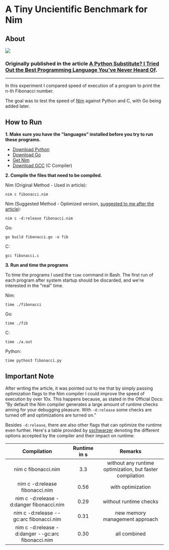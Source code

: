 # A Tiny Uncientific Benchmark for Nim

## About

![](https://cdn-images-1.medium.com/max/1600/1*7xy8DpkPquQip0pv_ZrZHg.png)

### Originally published in the article [A Python Substitute? I Tried Out the Best Programming Language You’ve Never Heard Of](https://medium.com/better-programming/a-python-substitute-i-tried-out-the-best-programming-language-youve-never-heard-of-9e29cd1893c0?source=friends_link&sk=61b12cfd6456f992013ba61e710efc72).

<hr>

In this experiment I compared speed of execution of a program to print the n-th Fibonacci number.

The goal was to test the speed of [Nim](https://nim-lang.org/) against Python and C, with Go being added later.

## How to Run

**1. Make sure you have the "languages" installed before you try to run these programs.**

* [Download Python](https://www.python.org/downloads/)
* [Download Go](https://golang.org/dl/)
* [Get Nim](https://nim-lang.org/install.html)
* [Download GCC](https://gcc.gnu.org/releases.html) (C Compiler)

**2. Compile the files that need to be compiled.**

Nim (Original Method - Used in article):
```
nim c fibonacci.nim
```

Nim (Suggested Method - Optimized version, [suggested to me after the article](#important-note)):
```
nim c -d:release fibonacci.nim
```

Go:
```
go build fibonacci.go -o fib
```

C:
```
gcc fibonacci.c
```

**3. Run and time the programs**

To time the programs I used the `time` command in Bash. The first run of each program after system startup should be discarded, and we're interested in the "real" time.

Nim:
```
time ./fibonacci
```

Go:
```
time ./fib
```

C:
```
time ./a.out
```

Python:
```
time python3 fibonacci.py
```

## Important Note

After writing the article, it was pointed out to me that by simply passing optimization flags to the Nim compiler I could improve the speed of execution by over 10x. This happens because, as stated in the Official Docs: “By default the Nim compiler generates a large amount of runtime checks aiming for your debugging pleasure. With `-d:release` some checks are turned off and optimizations are turned on.” 

Besides `-d:release`, there are also other flags that can optimize the runtime even further. Here's a table provided by [sschwarzer](https://github.com/sschwarzer) denoting the different options accepted by the compiler and their impact on runtime:

| Compilation |	Runtime in s |	Remarks |
| :---------: | :-----------:| :-------:|
|nim c fibonacci.nim	|3.3	|without any runtime optimization, but faster compilation
|nim c -d:release fibonacci.nim	|0.56	|with optimization
|nim c -d:release -d:danger fibonacci.nim|	0.29|	without runtime checks
|nim c -d:release --gc:arc fibonacci.nim	|0.31	|new memory management approach
|nim c -d:release -d:danger --gc:arc fibonacci.nim	|0.30	| all combined

